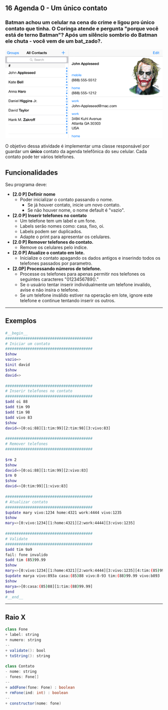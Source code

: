 ## 16 Agenda 0 - Um único contato
### Batman achou um celular na cena do crime e ligou pro único contato que tinha. O Coringa atende e pergunta "porque você está de terno Batman"? Após um silêncio sombrio do Batman ele chuta - você vem de um bat_zado?.
![](figura.png)


O objetivo dessa atividade é implementar uma classe responsável por guardar um **único** contato da agenda telefônica do seu celular. Cada contato pode ter vários telefones.

## Funcionalidades
Seu programa deve:

- **[2.0 P] Definir nome**
    - Poder inicializar o contato passando o nome.
        - Se já houver contato, inicie um novo contato.
        - Se não houver nome, o nome default é "vazio".
- **[2.0 P] Inserir telefones no contato** 
    - Um telefone tem um label e um fone.
    - Labels serão nomes como: casa, fixo, oi.
    - Labels podem ser duplicados.
    - Adapte o print para apresentar os celulares.
- **[2.0 P] Remover telefones do contato.**    
    - Remove os celulares pelo indice.
- **[2.0 P] Atualize o contato em lote.**
    - Inicialize o contato apagando os dados antigos e inserindo todos os telefones passados por parametro.
- **[2.0P] Processando números de telefone.**
    - Processe os telefones para apenas permitir nos telefones os seguintes caracteres "0123456789()."
    - Se o usuário tentar inserir individualmente um telefone invalido, avise e não insira o telefone.
    - Se um telefone inválido estiver na operação em lote, ignore este telefone e continue tentando inserir os outros.

---
## Exemplos

```bash
#__begin__
#######################################
# Iniciar um contato
#######################################
$show
vazio=>
$init david
$show
david=>

#######################################
# Inserir telefones no contato
#######################################
$add oi 88
$add tim 99
$add tim 98
$add vivo 83
$show
david=>[0:oi:88][1:tim:99][2:tim:98][3:vivo:83]

#######################################
# Remover telefones
#######################################

$rm 2
$show
david=>[0:oi:88][1:tim:99][2:vivo:83]
$rm 0
$show
david=>[0:tim:99][1:vivo:83]

#######################################
# Atualizar contato
#######################################
$update mary vivo:1234 home:4321 work:4444 vivo:1235
$show
mary=>[0:vivo:1234][1:home:4321][2:work:4444][3:vivo:1235]

#######################################
# Validate
#######################################
$add tim 9a9
fail: fone invalido
$add tim (85)99.99
$show
mary=>[0:vivo:1234][1:home:4321][2:work:4444][3:vivo:1235][4:tim:(85)99.99]
$update marya vivo:893a casa:(85)88 vivo:8-93 tim:(88)99.99 vivo:b893
$show
marya=>[0:casa:(85)88][1:tim:(88)99.99]
$end
#__end__
```

---
## Raio X

````java
class Fone
+ label: string
+ numero: string
--
+ validate(): bool
+ toString(): string

class Contato
- nome: string
- fones: Fone[]
--
+ addFone(fone: Fone) : boolean
+ rmFone(ind: int) : boolean
--
+ constructor(nome: fone)
````
